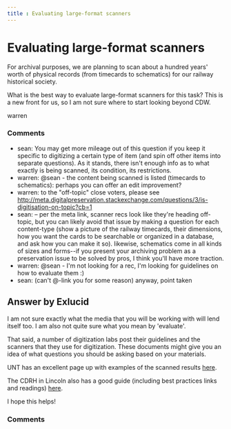 ```yaml
---
title : Evaluating large-format scanners
---
```

Evaluating large-format scanners
=====================
For archival purposes, we are planning to scan about a hundred years'
worth of physical records (from timecards to schematics) for our railway
historical society.

What is the best way to evaluate large-format scanners for this task?
This is a new front for us, so I am not sure where to start looking
beyond CDW.

warren

### Comments ###
* sean: You may get more mileage out of this question if you keep it specific to
digitizing a certain type of item (and spin off other items into
separate questions). As it stands, there isn't enough info as to what
exactly is being scanned, its condition, its restrictions.
* warren: @sean - the content being scanned is listed (timecards to schematics):
perhaps you can offer an edit improvement?
* warren: to the "off-topic" close voters, please see
http://meta.digitalpreservation.stackexchange.com/questions/3/is-digitisation-on-topic?cb=1
* sean: – per the meta link, scanner recs look like they're heading off-topic,
but you can likely avoid that issue by making a question for each
content-type (show a picture of the railway timecards, their dimensions,
how you want the cards to be searchable or organized in a database, and
ask how you can make it so). likewise, schematics come in all kinds of
sizes and forms--if you present your archiving problem as a preservation
issue to be solved by pros, I think you'll have more traction.
* warren: @sean - I'm not looking for a rec, I'm looking for guidelines on how to
evaluate them :)
* sean: (can't @-link you for some reason) anyway, point taken


Answer by Exlucid
----------------
I am not sure exactly what the media that you will be working with will
lend itself too. I am also not quite sure what you mean by 'evaluate'.

That said, a number of digitization labs post their guidelines and the
scanners that they use for digitization. These documents might give you
an idea of what questions you should be asking based on your materials.

UNT has an excellent page up with examples of the scanned results
[here](http://www.library.unt.edu/digital-projects-unit/scanners-and-scanning-systems).

The CDRH in Lincoln also has a good guide (including best practices
links and readings)
[here](http://cdrh.unl.edu/articles/scanning_benchmarks.php).

I hope this helps!

### Comments ###

